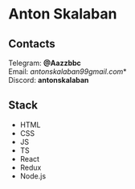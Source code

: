 # Anton Skalaban

## Contacts
Telegram: **@Aazzbbc**
<br />
Email: *antonskalaban99gmail.com**
<br />
Discord: **antonskalaban**

## Stack
* HTML
* CSS
* JS
* TS
* React
* Redux
* Node.js
